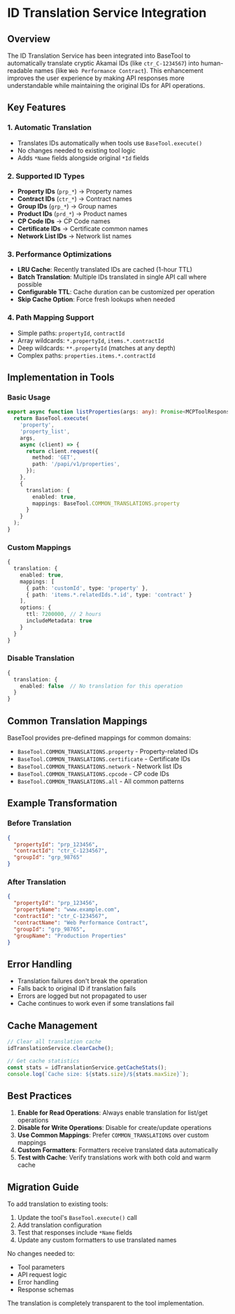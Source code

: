 # ID Translation Service Integration

## Overview

The ID Translation Service has been integrated into BaseTool to automatically translate cryptic Akamai IDs (like `ctr_C-1234567`) into human-readable names (like `Web Performance Contract`). This enhancement improves the user experience by making API responses more understandable while maintaining the original IDs for API operations.

## Key Features

### 1. Automatic Translation
- Translates IDs automatically when tools use `BaseTool.execute()`
- No changes needed to existing tool logic
- Adds `*Name` fields alongside original `*Id` fields

### 2. Supported ID Types
- **Property IDs** (`prp_*`) → Property names
- **Contract IDs** (`ctr_*`) → Contract names  
- **Group IDs** (`grp_*`) → Group names
- **Product IDs** (`prd_*`) → Product names
- **CP Code IDs** → CP Code names
- **Certificate IDs** → Certificate common names
- **Network List IDs** → Network list names

### 3. Performance Optimizations
- **LRU Cache**: Recently translated IDs are cached (1-hour TTL)
- **Batch Translation**: Multiple IDs translated in single API call where possible
- **Configurable TTL**: Cache duration can be customized per operation
- **Skip Cache Option**: Force fresh lookups when needed

### 4. Path Mapping Support
- Simple paths: `propertyId`, `contractId`
- Array wildcards: `*.propertyId`, `items.*.contractId`
- Deep wildcards: `**.propertyId` (matches at any depth)
- Complex paths: `properties.items.*.contractId`

## Implementation in Tools

### Basic Usage

```typescript
export async function listProperties(args: any): Promise<MCPToolResponse> {
  return BaseTool.execute(
    'property',
    'property_list',
    args,
    async (client) => {
      return client.request({
        method: 'GET',
        path: '/papi/v1/properties',
      });
    },
    {
      translation: {
        enabled: true,
        mappings: BaseTool.COMMON_TRANSLATIONS.property
      }
    }
  );
}
```

### Custom Mappings

```typescript
{
  translation: {
    enabled: true,
    mappings: [
      { path: 'customId', type: 'property' },
      { path: 'items.*.relatedIds.*.id', type: 'contract' }
    ],
    options: {
      ttl: 7200000, // 2 hours
      includeMetadata: true
    }
  }
}
```

### Disable Translation

```typescript
{
  translation: {
    enabled: false  // No translation for this operation
  }
}
```

## Common Translation Mappings

BaseTool provides pre-defined mappings for common domains:

- `BaseTool.COMMON_TRANSLATIONS.property` - Property-related IDs
- `BaseTool.COMMON_TRANSLATIONS.certificate` - Certificate IDs
- `BaseTool.COMMON_TRANSLATIONS.network` - Network list IDs
- `BaseTool.COMMON_TRANSLATIONS.cpcode` - CP code IDs
- `BaseTool.COMMON_TRANSLATIONS.all` - All common patterns

## Example Transformation

### Before Translation
```json
{
  "propertyId": "prp_123456",
  "contractId": "ctr_C-1234567",
  "groupId": "grp_98765"
}
```

### After Translation
```json
{
  "propertyId": "prp_123456",
  "propertyName": "www.example.com",
  "contractId": "ctr_C-1234567",
  "contractName": "Web Performance Contract",
  "groupId": "grp_98765",
  "groupName": "Production Properties"
}
```

## Error Handling

- Translation failures don't break the operation
- Falls back to original ID if translation fails
- Errors are logged but not propagated to user
- Cache continues to work even if some translations fail

## Cache Management

```typescript
// Clear all translation cache
idTranslationService.clearCache();

// Get cache statistics
const stats = idTranslationService.getCacheStats();
console.log(`Cache size: ${stats.size}/${stats.maxSize}`);
```

## Best Practices

1. **Enable for Read Operations**: Always enable translation for list/get operations
2. **Disable for Write Operations**: Disable for create/update operations
3. **Use Common Mappings**: Prefer `COMMON_TRANSLATIONS` over custom mappings
4. **Custom Formatters**: Formatters receive translated data automatically
5. **Test with Cache**: Verify translations work with both cold and warm cache

## Migration Guide

To add translation to existing tools:

1. Update the tool's `BaseTool.execute()` call
2. Add translation configuration
3. Test that responses include `*Name` fields
4. Update any custom formatters to use translated names

No changes needed to:
- Tool parameters
- API request logic  
- Error handling
- Response schemas

The translation is completely transparent to the tool implementation.